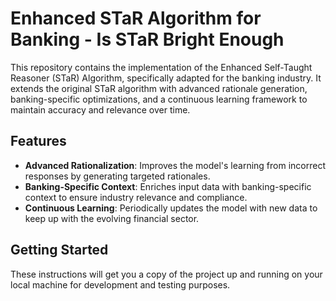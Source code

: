 # Enhanced STaR Algorithm for Banking - Is STaR Bright Enough

This repository contains the implementation of the Enhanced Self-Taught Reasoner (STaR) Algorithm, specifically adapted for the banking industry. It extends the original STaR algorithm with advanced rationale generation, banking-specific optimizations, and a continuous learning framework to maintain accuracy and relevance over time.

## Features

- **Advanced Rationalization**: Improves the model's learning from incorrect responses by generating targeted rationales.
- **Banking-Specific Context**: Enriches input data with banking-specific context to ensure industry relevance and compliance.
- **Continuous Learning**: Periodically updates the model with new data to keep up with the evolving financial sector.

## Getting Started

These instructions will get you a copy of the project up and running on your local machine for development and testing purposes.



